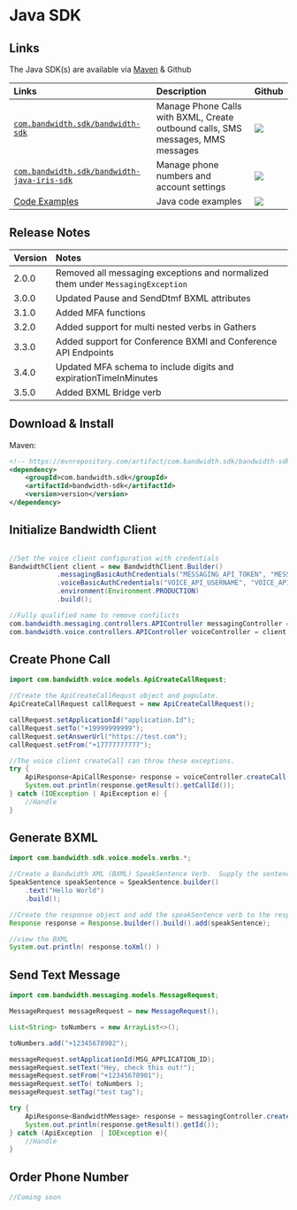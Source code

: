# Java SDK

## Links

The Java SDK(s) are available via [Maven](https://mvnrepository.com/) & Github

| Links                                                                                                                       | Description                                                                     | Github                                                                                               |
|:----------------------------------------------------------------------------------------------------------------------------|:--------------------------------------------------------------------------------|:-----------------------------------------------------------------------------------------------------|
| [`com.bandwidth.sdk/bandwidth-sdk`](https://mvnrepository.com/artifact/com.bandwidth.sdk/bandwidth-sdk)                     | Manage Phone Calls with BXML, Create outbound calls, SMS messages, MMS messages | [<img src="https://github.com/favicon.ico">](https://github.com/Bandwidth/java-sdk)                  |
| [`com.bandwidth.sdk/bandwidth-java-iris-sdk`](https://mvnrepository.com/artifact/com.bandwidth.sdk/bandwidth-java-iris-sdk) | Manage phone numbers and account settings                                       | [<img src="https://github.com/favicon.ico">](https://github.com/Bandwidth/java-bandwidth-iris)       |
| [Code Examples](https://github.com/Bandwidth/examples/tree/master/java)                                                     | Java code examples                                                              | [<img src="https://github.com/favicon.ico">](https://github.com/Bandwidth/examples/tree/master/java) |

## Release Notes

| Version | Notes                                                                           |
|:--------|:--------------------------------------------------------------------------------|
| 2.0.0   | Removed all messaging exceptions and normalized them under `MessagingException` |
| 3.0.0   | Updated Pause and SendDtmf BXML attributes                                      |
| 3.1.0   | Added MFA functions                                                             |
| 3.2.0   | Added support for multi nested verbs in Gathers                                 |
| 3.3.0   | Added support for Conference BXMl and Conference API Endpoints                  |
| 3.4.0   | Updated MFA schema to include digits and expirationTimeInMinutes                |
| 3.5.0   | Added BXML Bridge verb                                                          |

## Download & Install

Maven:

```xml
<!-- https://mvnrepository.com/artifact/com.bandwidth.sdk/bandwidth-sdk -->
<dependency>
    <groupId>com.bandwidth.sdk</groupId>
    <artifactId>bandwidth-sdk</artifactId>
    <version>version</version>
</dependency>
```

## Initialize Bandwidth Client

```java

//Set the voice client configuration with credentials
BandwidthClient client = new BandwidthClient.Builder()
            .messagingBasicAuthCredentials("MESSAGING_API_TOKEN", "MESSAGING_API_SECRET")
            .voiceBasicAuthCredentials("VOICE_API_USERNAME", "VOICE_API_PASSWORD")
            .environment(Environment.PRODUCTION)
            .build();

//Fully qualified name to remove confilicts
com.bandwidth.messaging.controllers.APIController messagingController = client.getMessagingClient().getAPIController();
com.bandwidth.voice.controllers.APIController voiceController = client.getVoiceClient().getAPIController();

```

## Create Phone Call

```java
import com.bandwidth.voice.models.ApiCreateCallRequest;

//Create the ApiCreateCallRequst object and populate.
ApiCreateCallRequest callRequest = new ApiCreateCallRequest();

callRequest.setApplicationId("application.Id");
callRequest.setTo("+19999999999");
callRequest.setAnswerUrl("https://test.com");
callRequest.setFrom("+17777777777");

//The voice client createCall can throw these exceptions.
try {
    ApiResponse<ApiCallResponse> response = voiceController.createCall("account.id", callRequest);
    System.out.println(response.getResult().getCallId());
} catch (IOException | ApiException e) {
    //Handle
}

```

## Generate BXML

```java
import com.bandwidth.sdk.voice.models.verbs.*;

//Create a Bandwidth XML (BXML) SpeakSentence Verb.  Supply the sentence to be spoken.
SpeakSentence speakSentence = SpeakSentence.builder()
	.text("Hello World")
	.build();

//Create the response object and add the speakSentence verb to the response.
Response response = Response.builder().build().add(speakSentence);

//view the BXML
System.out.println( response.toXml() )

```

## Send Text Message

```java
import com.bandwidth.messaging.models.MessageRequest;

MessageRequest messageRequest = new MessageRequest();

List<String> toNumbers = new ArrayList<>();

toNumbers.add("+12345678902");

messageRequest.setApplicationId(MSG_APPLICATION_ID);
messageRequest.setText("Hey, check this out!");
messageRequest.setFrom("+12345678901");
messageRequest.setTo( toNumbers );
messageRequest.setTag("test tag");

try {
    ApiResponse<BandwidthMessage> response = messagingController.createMessage(accountId, messageRequest);
    System.out.println(response.getResult().getId());
} catch (ApiException  | IOException e){
    //Handle
}
```

## Order Phone Number

```java
//Coming soon
```
